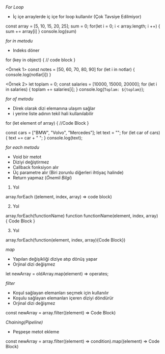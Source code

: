 _For Loop_

- İç içe arraylerde iç içe for loop kullanılır (Çok Tavsiye Edilmiyor)

const array = [5, 10, 15, 20, 25];
sum = 0;
for(let i = 0; i < array.length; i ++) {
sum += array[i]
}
console.log(sum)

_for in metodu_

- Indeks döner

for (key in object) {
// code block
}

<Örnek 1>
const notes = [50, 60, 70, 80, 90]
for (let i in notlar) {
console.log(notlar[i])
}

<Örnek 2>
let toplam = 0;
const salaries = [10000, 15000, 20000];
for (let i in salaries) {
toplam += salaries[i];
}
console.log(`Toplam: ${toplam}`);

_for of metodu_

- Direk olarak dizi elemanına ulaşım sağlar
- i yerine liste adının tekil hali kullanılabilir

for (let element of array) {
//Code Block
}

const cars = ["BMW", "Volvo", "Mercedes"];
let text = "";
for (let car of cars) {
text += car + " ";
}
console.log(text);

_for each metodu_

- Void bir metot
- Diziyi değiştirmez
- Callback fonksiyon alır
- Üç parametre alır (Biri zorunlu diğerleri ihtiyaç halinde)
- Return yapmaz (_Önemli Bilgi_)

1. Yol

array.forEach ((element, index, array) => code block)

2. Yol

array.forEach(functionName)
function functionName(element, index, array) {
Code Block
}

3. Yol

array.forEach(function(element, index, array){Code Block})

_map_

- Yapılan değişikliği diziye atıp dönüş yapar
- Orjinal dizi değişmez

let newArray = oldArray.map(element) => operates;

_filter_

- Koşul sağlayan elemanları seçmek için kullanılır
- Koşulu sağlayan elemanları içeren diziyi döndürür
- Orjinal dizi değişmez

const newArray = array.filter((element) => Code Block)

_Chaining(Pipeline)_

- Peşpeşe metot ekleme

const newArray = array.filter((element) => condition).map((element) => Code Block)
